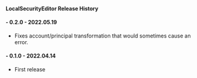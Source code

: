 ﻿#### LocalSecurityEditor Release History

#### - 0.2.0 - 2022.05.19
  - Fixes account/principal transformation that would sometimes cause an error.

#### - 0.1.0 - 2022.04.14
  - First release